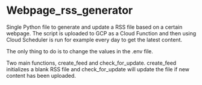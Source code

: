# Webpage_rss_generator 

Single Python file to generate and update a RSS file based on a certain webpage. The script is uploaded to GCP as a Cloud Function and then using Cloud Scheduler is run for example every day to get the latest content.

The only thing to do is to change the values in the .env file.

Two main functions, create_feed and check_for_update. create_feed initializes a blank RSS file and check_for_update will update the file if new content has been uploaded.
